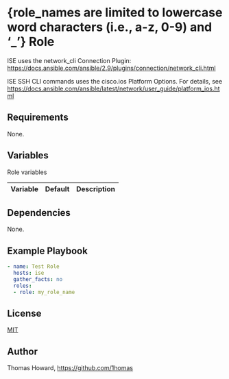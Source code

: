 # {role_names are limited to lowercase word characters (i.e., a-z, 0-9) and ‘_’} Role

ISE uses the network_cli Connection Plugin: <https://docs.ansible.com/ansible/2.9/plugins/connection/network_cli.html>

ISE SSH CLI commands uses the cisco.ios Platform Options.
For details, see <https://docs.ansible.com/ansible/latest/network/user_guide/platform_ios.html>

## Requirements

None.

## Variables

Role variables

| Variable | Default | Description |
| -------- | ------- | ----------- |

## Dependencies

None.

## Example Playbook

```yaml
- name: Test Role
  hosts: ise
  gather_facts: no
  roles:
  - role: my_role_name
```

## License

[MIT](https://mit-license.org/)

## Author

Thomas Howard, <https://github.com/1homas>

